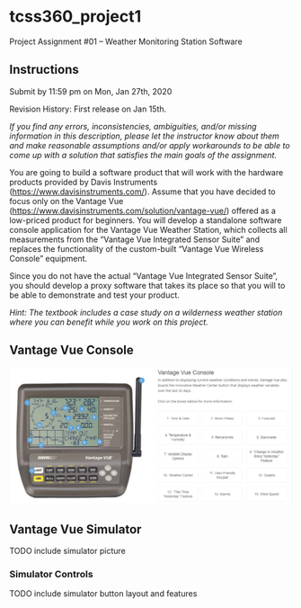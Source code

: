 # tcss360_project1
Project Assignment #01 – Weather Monitoring Station Software

## Instructions

Submit by 11:59 pm on Mon, Jan 27th, 2020

Revision History: First release on Jan 15th.

*If you find any errors, inconsistencies, ambiguities, and/or missing information in this description, please let the instructor know about them and make reasonable assumptions and/or apply workarounds to be able to come up with a solution that satisfies the main goals of the assignment.*

You are going to build a software product that will work with the hardware products provided by Davis Instruments (https://www.davisinstruments.com/).  Assume that you have decided to focus only on the Vantage Vue (https://www.davisinstruments.com/solution/vantage-vue/) offered as a low-priced product for beginners. You will develop a standalone software console application for the Vantage Vue Weather Station, which collects all measurements from the “Vantage Vue Integrated Sensor Suite” and replaces the functionality of the custom-built “Vantage Vue Wireless Console” equipment. 

Since you do not have the actual “Vantage Vue Integrated Sensor Suite”, you should develop a proxy software that takes its place so that you will to be able to demonstrate and test your product.  

*Hint: The textbook includes a case study on a wilderness weather station where you can benefit while you work on this project.*

## Vantage Vue Console
![Vantage Vue Console](vantage_vue_console.png)

## Vantage Vue Simulator
TODO include simulator picture

### Simulator Controls
TODO include simulator button layout and features
